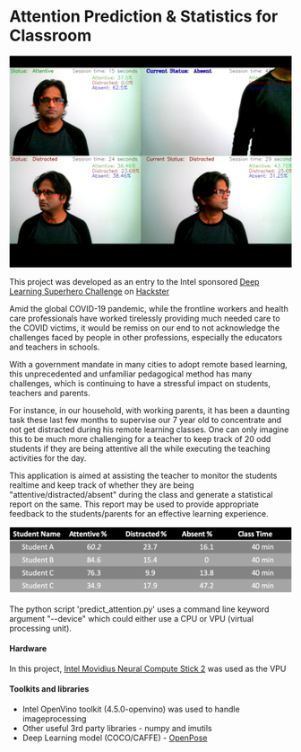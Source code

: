 # Attention Prediction & Statistics for Classroom

![](cover_pic_cropped.png)

This project was developed as an entry to the Intel sponsored [Deep Learning Superhero Challenge](https://www.hackster.io/contests/DLSuperheroes) on [Hackster](www.hackster.io)

Amid the global COVID-19 pandemic, while the frontline workers and health care professionals have worked tirelessly providing much needed care to the COVID victims, it would be remiss on our end to not acknowledge the challenges faced by people in other professions, especially the educators and teachers in schools.

With a government mandate in many cities to adopt remote based learning, this unprecedented and unfamiliar pedagogical method has many challenges, which is continuing to have a stressful impact on students, teachers and parents.

For instance, in our household, with working parents, it has been a daunting task these last few months to supervise our 7 year old to concentrate and not get distracted during his remote learning classes. One can only imagine this to be much more challenging for a teacher to keep track of 20 odd students if they are being attentive all the while executing the teaching activities for the day.

This application is aimed at assisting the teacher to monitor the students realtime and keep track of whether they are being "attentive/distracted/absent" during the class and generate a statistical report on the same. This report may be used to provide appropriate feedback to the students/parents for an effective learning experience.

![Sample Report](sample_report.png)


The python script 'predict_attention.py' uses a command line keyword argument "--device" which could either use a CPU or VPU (virtual processing unit).

#### Hardware
In this project, [Intel Movidius Neural Compute Stick 2](https://store.intelrealsense.com/buy-intel-neural-compute-stick-2.html) was used as the VPU

#### Toolkits and libraries
* Intel OpenVino toolkit (4.5.0-openvino) was used to handle imageprocessing
* Other useful 3rd party libraries - numpy and imutils
* Deep Learning model (COCO/CAFFE) - [OpenPose](https://github.com/CMU-Perceptual-Computing-Lab/openpose)
